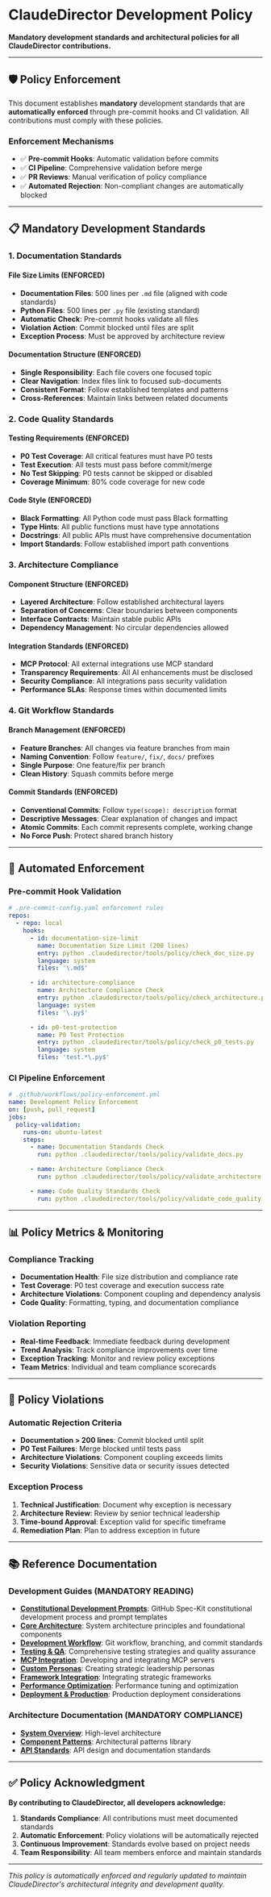 # ClaudeDirector Development Policy

**Mandatory development standards and architectural policies for all ClaudeDirector contributions.**

---

## 🛡️ **Policy Enforcement**

This document establishes **mandatory** development standards that are **automatically enforced** through pre-commit hooks and CI validation. All contributions must comply with these policies.

### **Enforcement Mechanisms**
- ✅ **Pre-commit Hooks**: Automatic validation before commits
- ✅ **CI Pipeline**: Comprehensive validation before merge
- ✅ **PR Reviews**: Manual verification of policy compliance
- ✅ **Automated Rejection**: Non-compliant changes are automatically blocked

---

## 📋 **Mandatory Development Standards**

### **1. Documentation Standards**
#### **File Size Limits** (ENFORCED)
- **Documentation Files**: 500 lines per `.md` file (aligned with code standards)
- **Python Files**: 500 lines per `.py` file (existing standard)
- **Automatic Check**: Pre-commit hooks validate all files
- **Violation Action**: Commit blocked until files are split
- **Exception Process**: Must be approved by architecture review

#### **Documentation Structure** (ENFORCED)
- **Single Responsibility**: Each file covers one focused topic
- **Clear Navigation**: Index files link to focused sub-documents
- **Consistent Format**: Follow established templates and patterns
- **Cross-References**: Maintain links between related documents

### **2. Code Quality Standards**
#### **Testing Requirements** (ENFORCED)
- **P0 Test Coverage**: All critical features must have P0 tests
- **Test Execution**: All tests must pass before commit/merge
- **No Test Skipping**: P0 tests cannot be skipped or disabled
- **Coverage Minimum**: 80% code coverage for new code

#### **Code Style** (ENFORCED)
- **Black Formatting**: All Python code must pass Black formatting
- **Type Hints**: All public functions must have type annotations
- **Docstrings**: All public APIs must have comprehensive documentation
- **Import Standards**: Follow established import path conventions

### **3. Architecture Compliance**
#### **Component Structure** (ENFORCED)
- **Layered Architecture**: Follow established architectural layers
- **Separation of Concerns**: Clear boundaries between components
- **Interface Contracts**: Maintain stable public APIs
- **Dependency Management**: No circular dependencies allowed

#### **Integration Standards** (ENFORCED)
- **MCP Protocol**: All external integrations use MCP standard
- **Transparency Requirements**: All AI enhancements must be disclosed
- **Security Compliance**: All integrations pass security validation
- **Performance SLAs**: Response times within documented limits

### **4. Git Workflow Standards**
#### **Branch Management** (ENFORCED)
- **Feature Branches**: All changes via feature branches from main
- **Naming Convention**: Follow `feature/`, `fix/`, `docs/` prefixes
- **Single Purpose**: One feature/fix per branch
- **Clean History**: Squash commits before merge

#### **Commit Standards** (ENFORCED)
- **Conventional Commits**: Follow `type(scope): description` format
- **Descriptive Messages**: Clear explanation of changes and impact
- **Atomic Commits**: Each commit represents complete, working change
- **No Force Push**: Protect shared branch history

---

## 🔧 **Automated Enforcement**

### **Pre-commit Hook Validation**
```yaml
# .pre-commit-config.yaml enforcement rules
repos:
  - repo: local
    hooks:
      - id: documentation-size-limit
        name: Documentation Size Limit (200 lines)
        entry: python .claudedirector/tools/policy/check_doc_size.py
        language: system
        files: '\.md$'

      - id: architecture-compliance
        name: Architecture Compliance Check
        entry: python .claudedirector/tools/policy/check_architecture.py
        language: system
        files: '\.py$'

      - id: p0-test-protection
        name: P0 Test Protection
        entry: python .claudedirector/tools/policy/check_p0_tests.py
        language: system
        files: 'test.*\.py$'
```

### **CI Pipeline Enforcement**
```yaml
# .github/workflows/policy-enforcement.yml
name: Development Policy Enforcement
on: [push, pull_request]
jobs:
  policy-validation:
    runs-on: ubuntu-latest
    steps:
      - name: Documentation Standards Check
        run: python .claudedirector/tools/policy/validate_docs.py

      - name: Architecture Compliance Check
        run: python .claudedirector/tools/policy/validate_architecture.py

      - name: Code Quality Standards Check
        run: python .claudedirector/tools/policy/validate_code_quality.py
```

---

## 📊 **Policy Metrics & Monitoring**

### **Compliance Tracking**
- **Documentation Health**: File size distribution and compliance rate
- **Test Coverage**: P0 test coverage and execution success rate
- **Architecture Violations**: Component coupling and dependency analysis
- **Code Quality**: Formatting, typing, and documentation compliance

### **Violation Reporting**
- **Real-time Feedback**: Immediate feedback during development
- **Trend Analysis**: Track compliance improvements over time
- **Exception Tracking**: Monitor and review policy exceptions
- **Team Metrics**: Individual and team compliance scorecards

---

## 🚨 **Policy Violations**

### **Automatic Rejection Criteria**
- **Documentation > 200 lines**: Commit blocked until split
- **P0 Test Failures**: Merge blocked until tests pass
- **Architecture Violations**: Component coupling exceeds limits
- **Security Violations**: Sensitive data or security issues detected

### **Exception Process**
1. **Technical Justification**: Document why exception is necessary
2. **Architecture Review**: Review by senior technical leadership
3. **Time-bound Approval**: Exception valid for specific timeframe
4. **Remediation Plan**: Plan to address exception in future

---

## 📚 **Reference Documentation**

### **Development Guides** (MANDATORY READING)
- **[Constitutional Development Prompts](development/guides/CONSTITUTIONAL_DEVELOPMENT_PROMPTS.md)**: GitHub Spec-Kit constitutional development process and prompt templates
- **[Core Architecture](development/guides/CORE_ARCHITECTURE.md)**: System architecture principles and foundational components
- **[Development Workflow](development/guides/DEVELOPMENT_WORKFLOW.md)**: Git workflow, branching, and commit standards
- **[Testing & QA](development/guides/TESTING_QA.md)**: Comprehensive testing strategies and quality assurance
- **[MCP Integration](development/guides/MCP_INTEGRATION.md)**: Developing and integrating MCP servers
- **[Custom Personas](development/guides/CUSTOM_PERSONAS.md)**: Creating strategic leadership personas
- **[Framework Integration](development/guides/FRAMEWORK_INTEGRATION.md)**: Integrating strategic frameworks
- **[Performance Optimization](development/guides/PERFORMANCE_OPTIMIZATION.md)**: Performance tuning and optimization
- **[Deployment & Production](development/guides/DEPLOYMENT_PRODUCTION.md)**: Production deployment considerations

### **Architecture Documentation** (MANDATORY COMPLIANCE)
- **[System Overview](architecture/OVERVIEW.md)**: High-level architecture
- **[Component Patterns](architecture/patterns/)**: Architectural patterns library
- **[API Standards](reference/API_REFERENCE.md)**: API design and documentation standards

---

## ✅ **Policy Acknowledgment**

**By contributing to ClaudeDirector, all developers acknowledge:**

1. **Standards Compliance**: All contributions must meet documented standards
2. **Automatic Enforcement**: Policy violations will be automatically rejected
3. **Continuous Improvement**: Standards evolve based on project needs
4. **Team Responsibility**: All team members enforce and maintain standards

---

*This policy is automatically enforced and regularly updated to maintain ClaudeDirector's architectural integrity and development quality.*
